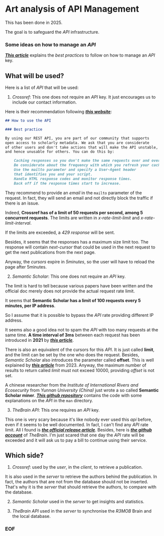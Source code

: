 # Art analysis of API Management

This has been done in 2025.

The goal is to safeguard the *API* infrastructure.

### Some ideas on how to manage an *API*

[***This article***](https://www.serverion.com/uncategorized/10-api-key-management-best-practices)
explains the *best practices* to follow on how to manage an *API* key.

## What will be used?

Here is a list of *API* that will be used:

1. *Crossref*: This one does not require an *API* key.
It just encourages us to include our contact information.

Here is their recommendation following [***this website***](https://api.crossref.org/swagger-ui/index.html):

```markdown
## How to use the API

### Best practice

By using our REST API, you are part of our community that supports
open access to scholarly metadata. We ask that you are considerate
of other users and don't take actions that will make the API unstable,
and hence unusable for others. You can do this by:

    Caching responses so you don't make the same requests over and over.
    Be considerate about the frequency with which you refresh your cache.
    Use the mailto parameter and specify a User-Agent header
    that identifies you and your script.
    Handle HTML response codes and monitor response times.
    Back off if the response times start to increase.
```

They recommend to provide an *email* in the `mailto` parameter of the request.
In fact, they will send an email and not directly block the traffic if there is
an issue.

Indeed, **Crossref has of a limit of 50 requests per second,
among 5 concurrent requests**.
The limits are written in *x-rate-limit-limit* and *x-rate-limit-interval*.

If the limits are exceeded, a *429 response* will be sent.

Besides, it seems that the responses has a maximum size limit too.
The response will contain *next-cursor* that could be used in the next request
to get the next publications from the next page.

Anyway, the *cursors* expire in *5minutes*, so the user will have to reload
the page after 5minutes.

2. *Semantic Scholar*: This one does not require an *API* key.

The limit is hard to tell because various papers have been written and the
official doc merely does not provide the actual request rate limit.

It seems that **Semantic Scholar has a limit of 100 requests every 5 minutes,
per IP address**.

So I assume that it is possible to bypass the *API* rate providing
different IP address.

It seems also a good idea not to spam the *API* with too many requests at
the same time. **A time interval of 3ms** between each request has been
introduced in **2021** by
[***this article***](https://observablehq.com/@mdeagen/throttled-semantic-scholar).

There is also an equivalent of the cursors for this *API*. It is just
called **limit**, and the limit can be set by the one who does the request.
Besides, *Semantic Scholar* also introduces the parameter called **offset**.
This is well explained by
[***this article***](https://rdrr.io/github/Otoliths/S2miner/man/search_papers.html)
from 2023.
Anyway, the maximum number of results to return called *limit* must not exceed
10000, providing *offset* is not set.


A chinese researcher from the *Institute of International Rivers and Ecosecurity*
from *Yunnan University (China)* just wrote a so called
**Semantic Scholar miner**.
[***This github repository***](https://github.com/Otoliths/S2miner) contains
the code with some explanations on the *API* in the `man` directory.

3. *TheBrain API*: This one requires an *API* key.

This one is very scary because it's like nobody ever used this *api* before,
even if it seems to be well documented.
In fact, I can't find any *API* rate limit.
All I found is [***the official release article***](https://www.thebrain.com/blog/introducing-thebrain-api).
Besides, here is [***the github account***](https://github.com/TheBrainTech) of
*TheBrain*. I'm just scared that one day the *API* rate will be exceeded and
it will ask us to pay a bill to continue using their service.

## Which side?

1. *Crossref*: used by the *user*, in the *client*, to retrieve a publication.

It is also used in the *server* to retrieve the authors behind the publication.
In fact, the authors that are not from the database should not be inserted.
That's why it is the *server* that should retrieve the authors, to compare
with the database.

2. *Semantic Scholar* used in the *server* to get insights and statistics.

3. *TheBrain API* used in the *server* to synchronise the *R3MOB* Brain and
the local database.

### EOF

